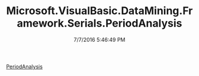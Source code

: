 ﻿---
title: Microsoft.VisualBasic.DataMining.Framework.Serials.PeriodAnalysis
date: 7/7/2016 5:46:49 PM
---

[PeriodAnalysis](T-Microsoft.VisualBasic.DataMining.Framework.Serials.PeriodAnalysis.PeriodAnalysis.html)
